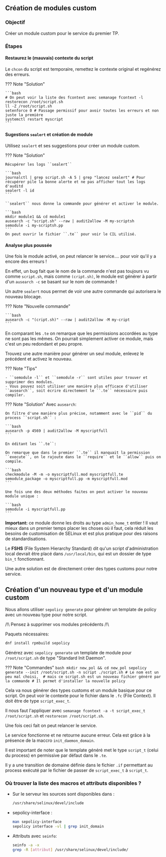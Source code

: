 ## Création de modules custom 

### Objectif

Créer un module custom pour le service du premier TP.

### Étapes

#### Restaurez le (mauvais) contexte du script

Le ``chcon`` du script est temporaire, remettez le contexte original et regénérez des erreurs.

??? Note "Solution"

    ```bash
    # On peut voir la liste des fcontext avec semanage fcontext -l 
    restorecon /root/script.sh
    ll -Z /root/script.sh
    setenforce 0 # Passage permissif pour avoir toutes les erreurs et non juste la première
    systemctl restart myscript
    ```
    
#### Sugestions ``sealert`` et création de module

Utilisez ``sealert`` et ses suggestions pour créer un module custom. 

??? Note "Solution"

    Récupérer les logs ``sealert``
    
    ```bash
    journalctl | grep script.sh -A 5 | grep "lancez sealert" # Pour récupérer pile la bonne alerte et ne pas afficher tout les logs d'auditd
    sealert -l id
    ```

    ``sealert`` nous donne la commande pour générer et activer le module.

    ```bash
    mkdir module1 && cd module1
    ausearch -c "script.sh" --raw | audit2allow -M my-scriptsh
    semodule -i my-scriptsh.pp 
    ```
    On peut ouvrir le fichier ``.te`` pour voir le CIL utilisé.

#### Analyse plus poussée

Une fois le module activé, on peut relancer le service.... pour voir qu'il y a encore des erreurs !

En effet, un bug fait que le nom de la commande n'est pas toujours vu comme ``script.sh``, mais comme ``(cript.sh)``, le module est générer à partir d'un ``ausearch -c`` se basant sur le nom de commande !

Un autre ``sealert`` nous permet de voir une autre commande qui autorisera le nouveau blocage.

??? Note "Nouvelle commande"

    ```bash
    ausearch -c "(cript.sh)" --raw | audit2allow -M my-cript
    ```

En comparant les ``.te`` on remarque que les permissions accordées au type ne sont pas les mêmes. On pourrait simplement activer ce module, mais c'est un peu redondant et peu propre.

Trouvez une autre manière pour générer un seul module, enlevez le précédent et activez le nouveau.

??? Note "Tips"

    - ``semodule -l`` et ``semodule -r`` sont utiles pour trouver et supprimer des modules.
    - Vous pouvez soit utiliser une manière plus efficace d'utiliser ``ausearch``, soit écrire directement le ``.te`` nécessaire puis compiler.


??? Note "Solution"
    Avec ``ausearch``:

    On filtre d'une manière plus précise, notamment avec le ``pid`` du process ``script.sh`` : 
    
    ```bash
    ausearch -p 4569 | audit2allow -M myscriptfull
    ```

    En éditant les ``.te``:
    
    On remarque que dans le premier ``.te`` il manquait la permission ``execute``, on le rajoute dans le ``require`` et le ``allow`` puis on compile.
    
    ```bash
    checkmodule -M -m -o myscriptfull.mod myscriptfull.te
    semodule_package -o myscriptfull.pp -m myscriptfull.mod
    ```

    Une fois une des deux méthodes faites on peut activer le nouveau module unique :
    
    ```bash
    semodule -i myscriptfull.pp
    ```

**Important:** ce module donne les droits au type ``admin_home_t`` entier ! Il vaut mieux dans un premier temps placer les choses où il faut, cela réduit les besoins de customisation de SELinux et est plus pratique pour des raisons de standardisations.

Le **FSHS** (File System Hierarchy Standard) dit qu'un script d'administration local devrait être placé dans ``/usr/local/bin``, qui est un dossier de type ``bin_t`` fonctionnant.  


Une autre solution est de directement créer des types customs pour notre service.

## Création d'un nouveau type et d'un module custom

Nous allons utiliser ``sepolicy generate`` pour générer un template de policy avec un nouveau type pour notre script.

/!\\ Pensez à supprimer vos modules précédents /!\

Paquets nécessaires:

```bash
dnf install rpmbuild sepolicy
```

Générez avec ``sepolicy generate`` un template de module pour ``/root/script.sh`` de type "Standard Init Daemon".

??? Note "Commandes"
    ```bash
    mkdir new_pol && cd new_pol
    sepolicy generate --init /root/script.sh -n script
    ./script.sh # Le nom est un peu mal choisi, 
    # mais ce script.sh est un nouveau fichier généré par la commande
    # Il permet d'installer la nouvelle policy
    ```

Cela va nous générer des types customs et un module basique pour ce script.
On peut voir le contexte pour le fichier dans le ``.fc`` (File Context). Il doit être de type ``script_exec_t``.

Il nous faut l'appliquer avec ``semanage fcontext -a -t script_exec_t /root/script.sh`` et ``restorecon /root/script.sh``.

Une fois ceci fait on peut relancer le service.

Le service fonctionne et ne retourne aucune erreur. Cela est grâce à la présence de la maccro ``init_daemon_domain``.

Il est important de noter que le template généré met le type ``script_t`` (celui du process) en permissive par défaut dans le ``.te``.

Il y a une transition de domaine définie dans le fichier ``.if`` permettant au process exécuté par le fichier de passer de ``script_exec_t`` à ``script_t``.


### Où trouver la liste des macros et attributs disponibles ?

* Sur le serveur les sources sont disponibles dans :

  ```bash
  /usr/share/selinux/devel/include
  ```

* sepolicy-interface :

  ```bash
  man sepolicy-interface
  sepolicy interface -vl | grep init_domain
  ```

* Attributs avec `seinfo`:

  ```bash
  seinfo -a -x
  grep -R [attribut] /usr/share/selinux/devel/include/
  ```
